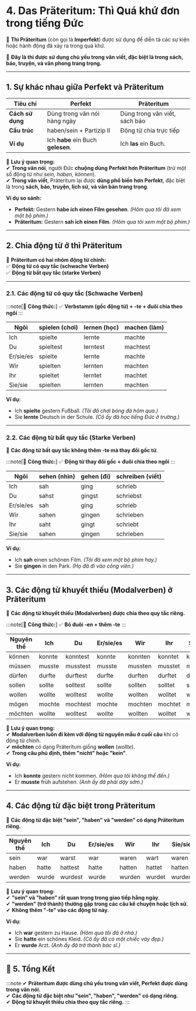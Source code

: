 # **4. Das Präteritum: Thì Quá khứ đơn trong tiếng Đức**

📌 **Thì Präteritum** (còn gọi là **Imperfekt**) được sử dụng để diễn tả các sự kiện hoặc hành động đã xảy ra trong quá khứ.

📌 **Đây là thì được sử dụng chủ yếu trong văn viết, đặc biệt là trong sách, báo, truyện, và văn phong trang trọng.**

---

## **1. Sự khác nhau giữa Perfekt và Präteritum**

|**Tiêu chí**|**Perfekt**|**Präteritum**|
|---|---|---|
|**Cách sử dụng**|Dùng trong văn nói hàng ngày|Dùng trong văn viết, sách báo|
|**Cấu trúc**|haben/sein + Partizip II|Động từ chia trực tiếp|
|**Ví dụ**|Ich **habe** ein Buch **gelesen**.|Ich **las** ein Buch.|

📌 **Lưu ý quan trọng:**  
✔ **Trong văn nói**, người Đức **chuộng dùng Perfekt hơn Präteritum** (trừ một số động từ như _sein, haben, können_).  
✔ **Trong văn viết**, Präteritum lại được **dùng phổ biến hơn Perfekt**, đặc biệt là trong **sách, báo, truyện, lịch sử, và văn bản trang trọng**.

**Ví dụ so sánh:**

- **Perfekt:** Gestern **habe ich einen Film gesehen**. _(Hôm qua tôi đã xem một bộ phim.)_
- **Präteritum:** Gestern **sah ich einen Film**. _(Hôm qua tôi xem một bộ phim.)_

---

## **2. Chia động từ ở thì Präteritum**

📌 **Präteritum có hai nhóm động từ chính:**  
✅ **Động từ có quy tắc (schwache Verben)**  
✅ **Động từ bất quy tắc (starke Verben)**

---

### **2.1. Các động từ có quy tắc (Schwache Verben)**

:::note[📌 **Công thức:**]
✅ **Verbstamm (gốc động từ) + -te + đuôi chia theo ngôi**
:::

|**Ngôi**|**spielen (chơi)**|**lernen (học)**|**machen (làm)**|
|---|---|---|---|
|Ich|spielte|lernte|machte|
|Du|spieltest|lerntest|machtest|
|Er/sie/es|spielte|lernte|machte|
|Wir|spielten|lernten|machten|
|Ihr|spieltet|lerntet|machtet|
|Sie/sie|spielten|lernten|machten|

**Ví dụ:**

- Ich **spielte** gestern Fußball. _(Tôi đã chơi bóng đá hôm qua.)_
- Sie **lernte** Deutsch in der Schule. _(Cô ấy đã học tiếng Đức ở trường.)_

---

### **2.2. Các động từ bất quy tắc (Starke Verben)**

📌 **Các động từ bất quy tắc không thêm -te mà thay đổi gốc từ**.

:::note[📌 **Công thức:**]
✅ **Động từ thay đổi gốc + đuôi chia theo ngôi**
:::

|**Ngôi**|**sehen (nhìn)**|**gehen (đi)**|**schreiben (viết)**|
|---|---|---|---|
|Ich|sah|ging|schrieb|
|Du|sahst|gingst|schriebst|
|Er/sie/es|sah|ging|schrieb|
|Wir|sahen|gingen|schrieben|
|Ihr|saht|gingt|schriebt|
|Sie/sie|sahen|gingen|schrieben|

**Ví dụ:**

- Ich **sah** einen schönen Film. _(Tôi đã xem một bộ phim hay.)_
- Sie **gingen** in den Park. _(Họ đã đi vào công viên.)_

---

## **3. Các động từ khuyết thiếu (Modalverben) ở Präteritum**

📌 **Các động từ khuyết thiếu (Modalverben) được chia theo quy tắc riêng.**  

:::note[📌 **Công thức:**]
✅ **Bỏ đuôi -en + thêm -te**
:::

|**Nguyên thể**|**Ich**|**Du**|**Er/sie/es**|**Wir**|**Ihr**|**Sie/sie**|
|---|---|---|---|---|---|---|
|können|konnte|konntest|konnte|konnten|konntet|konnten|
|müssen|musste|musstest|musste|mussten|musstet|mussten|
|dürfen|durfte|durftest|durfte|durften|durftet|durften|
|sollen|sollte|solltest|sollte|sollten|solltet|sollten|
|wollen|wollte|wolltest|wollte|wollten|wolltet|wollten|
|mögen|mochte|mochtest|mochte|mochten|mochtet|mochten|
|möchten|wollte|wolltest|wollte|wollten|wolltet|wollten|

📌 **Lưu ý quan trọng:**  
✔ **Modalverben luôn đi kèm với động từ nguyên mẫu ở cuối câu** khi có động từ chính.  
✔ **möchten** có dạng Präteritum giống **wollen** (_wollte_).  
✔ **Trong câu phủ định, thêm "nicht" hoặc "kein"**.

**Ví dụ:**

- Ich **konnte** gestern nicht kommen. _(Hôm qua tôi không thể đến.)_
- Er **musste** früh aufstehen. _(Anh ấy đã phải dậy sớm.)_

---

## **4. Các động từ đặc biệt trong Präteritum**

📌 **Các động từ đặc biệt "sein", "haben" và "werden" có dạng Präteritum riêng.**

|**Nguyên thể**|**Ich**|**Du**|**Er/sie/es**|**Wir**|**Ihr**|**Sie/sie**|
|---|---|---|---|---|---|---|
|sein|war|warst|war|waren|wart|waren|
|haben|hatte|hattest|hatte|hatten|hattet|hatten|
|werden|wurde|wurdest|wurde|wurden|wurdet|wurden|

📌 **Lưu ý quan trọng:**  
✔ **"sein" và "haben" rất quan trọng trong giao tiếp hằng ngày**.  
✔ **"werden" (trở thành) thường gặp trong các câu kể chuyện hoặc lịch sử.**  
✔ **Không thêm "-te" vào các động từ này.**

**Ví dụ:**

- Ich **war** gestern zu Hause. _(Hôm qua tôi đã ở nhà.)_
- Sie **hatte** ein schönes Kleid. _(Cô ấy đã có một chiếc váy đẹp.)_
- Er **wurde** Arzt. _(Anh ấy đã trở thành bác sĩ.)_

---

## **🎯 5. Tổng Kết**

:::note 
✔ **Präteritum được dùng chủ yếu trong văn viết, Perfekt được dùng trong văn nói.**  
✔ **Các động từ đặc biệt như "sein", "haben", "werden" có dạng riêng.**  
✔ **Động từ khuyết thiếu chia theo quy tắc riêng.**
:::
